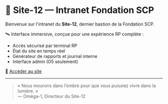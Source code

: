 # 🧬 Site-12 — Intranet Fondation SCP

Bienvenue sur l'intranet du **Site-12**, dernier bastion de la Fondation SCP.

🛰️ Interface immersive, conçue pour une expérience RP complète :
- Accès sécurisé par terminal RP
- État du site en temps réel
- Générateur de rapports et journal interne
- Interface admin (O5 seulement)

🔗 [Accéder au site](https://dellioss.github.io/site12/index.html)

---

> « Nous mourons dans l’ombre pour que vous puissiez vivre dans la lumière. »  
> — Oméga-1, Directeur du Site-12
